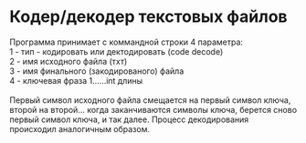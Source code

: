 # Кодер/декодер текстовых файлов
Программа принимает с коммандной строки 4 параметра:
<br>1 - тип - кодировать или дектодировать (code decode)
<br>2 - имя исходного файла (тхт)
<br>3 - имя финального (закодированого) файла
<br>4 - ключевая фраза 1......int длины
<br>
<br>Первый символ исходного файла смещается на первый символ ключа, второй на второй... когда заканчиваются символы ключа, берется сново первый символ ключа, и так далее.
Процесс декодирования происходил аналогичным образом.

